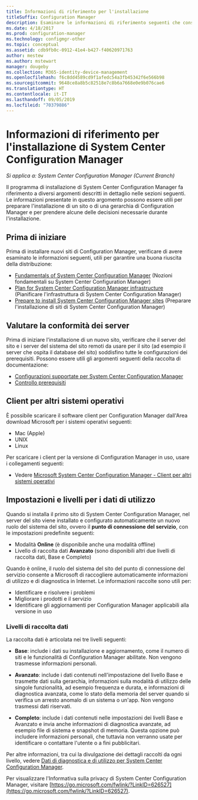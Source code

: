 ```yaml
---
title: Informazioni di riferimento per l'installazione
titleSuffix: Configuration Manager
description: Esaminare le informazioni di riferimento seguenti che consentono di preparare l'installazione di un sito o di una gerarchia di Configuration Manager.
ms.date: 4/18/2017
ms.prod: configuration-manager
ms.technology: configmgr-other
ms.topic: conceptual
ms.assetid: cdb9fb0c-0912-41e4-b427-f40620971763
author: mestew
ms.author: mstewart
manager: dougeby
ms.collection: M365-identity-device-management
ms.openlocfilehash: f6c8dd4589cd9f1afedc54a3fb45342f6e566b98
ms.sourcegitcommit: 9648ce8a8b5c82518e7c8b6a7668e0e9b076cae6
ms.translationtype: HT
ms.contentlocale: it-IT
ms.lasthandoff: 09/05/2019
ms.locfileid: "70379886"
---
```

# <a name="reference-for-system-center-configuration-manager-setup"></a>Informazioni di riferimento per l'installazione di System Center Configuration Manager

*Si applica a: System Center Configuration Manager (Current Branch)*

Il programma di installazione di System Center Configuration Manager fa riferimento a diversi argomenti descritti in dettaglio nelle sezioni seguenti. Le informazioni presentate in questo argomento possono essere utili per preparare l'installazione di un sito o di una gerarchia di Configuration Manager e per prendere alcune delle decisioni necessarie durante l'installazione.  


##  <a name="bkmk_start"></a> Prima di iniziare  
Prima di installare nuovi siti di Configuration Manager, verificare di avere esaminato le informazioni seguenti, utili per garantire una buona riuscita della distribuzione:  

-   [Fundamentals of System Center Configuration Manager](../../../../core/understand/fundamentals.md) (Nozioni fondamentali su System Center Configuration Manager)  
-   [Plan for System Center Configuration Manager infrastructure](../../../plan-design/network/configure-firewalls-ports-domains.md) (Pianificare l'infrastruttura di System Center Configuration Manager)  
-   [Prepare to install System Center Configuration Manager sites](prepare-to-install-sites.md) (Preparare l'installazione di siti di System Center Configuration Manager)  

##  <a name="bkmk_assess"></a> Valutare la conformità dei server  
Prima di iniziare l'installazione di un nuovo sito, verificare che il server del sito e i server del sistema del sito remoti da usare per il sito (ad esempio il server che ospita il database del sito) soddisfino tutte le configurazioni dei prerequisiti. Possono essere utili gli argomenti seguenti della raccolta di documentazione:  

-   [Configurazioni supportate per System Center Configuration Manager](../../../../core/plan-design/configs/supported-configurations.md)  
-   [Controllo prerequisiti](prerequisite-checker.md)  

##  <a name="bkmk_Addclients"></a> Client per altri sistemi operativi  
È possibile scaricare il software client per Configuration Manager dall'Area download Microsoft per i sistemi operativi seguenti:  

-   Mac   (Apple)  
-   UNIX  
-   Linux  

Per scaricare i client per la versione di Configuration Manager in uso, usare i collegamenti seguenti:  

-   Vedere [Microsoft System Center Configuration Manager - Client per altri sistemi operativi](https://www.microsoft.com/download/details.aspx?id=47719)  

##  <a name="bkmk_usage"></a> Impostazioni e livelli per i dati di utilizzo  
Quando si installa il primo sito di System Center Configuration Manager, nel server del sito viene installato e configurato automaticamente un nuovo ruolo del sistema del sito, ovvero il **punto di connessione del servizio**, con le impostazioni predefinite seguenti:  

-   Modalità **Online** (è disponibile anche una modalità offline)  
-   Livello di raccolta dati **Avanzato** (sono disponibili altri due livelli di raccolta dati, Base e Completo)  

Quando è online, il ruolo del sistema del sito del punto di connessione del servizio consente a Microsoft di raccogliere automaticamente informazioni di utilizzo e di diagnostica in Internet. Le informazioni raccolte sono utili per:  

-   Identificare e risolvere i problemi  
-   Migliorare i prodotti e il servizio  
-   Identificare gli aggiornamenti per Configuration Manager applicabili alla versione in uso  

### <a name="levels-of-data-collection"></a>Livelli di raccolta dati  
La raccolta dati è articolata nei tre livelli seguenti:

-   **Base**: include i dati su installazione e aggiornamento, come il numero di siti e le funzionalità di Configuration Manager abilitate. Non vengono trasmesse informazioni personali.  

-   **Avanzato**: include i dati contenuti nell'impostazione del livello Base e trasmette dati sulla gerarchia, informazioni sulla modalità di utilizzo delle singole funzionalità, ad esempio frequenza e durata, e informazioni di diagnostica avanzata, come lo stato della memoria del server quando si verifica un arresto anomalo di un sistema o un'app. Non vengono trasmessi dati riservati.  

-   **Completo**: include i dati contenuti nelle impostazioni dei livelli Base e Avanzato e invia anche informazioni di diagnostica avanzate, ad esempio file di sistema e snapshot di memoria. Questa opzione può includere informazioni personali, che tuttavia non verranno usate per identificare o contattare l'utente o a fini pubblicitari.  

Per altre informazioni, tra cui la divulgazione dei dettagli raccolti da ogni livello, vedere [Dati di diagnostica e di utilizzo per System Center Configuration Manager](../../../../core/plan-design/diagnostics/diagnostics-and-usage-data.md).  

Per visualizzare l'Informativa sulla privacy di System Center Configuration Manager, visitare [https://go.microsoft.com/fwlink/?LinkID=626527](https://go.microsoft.com/fwlink/?LinkID=626527).
